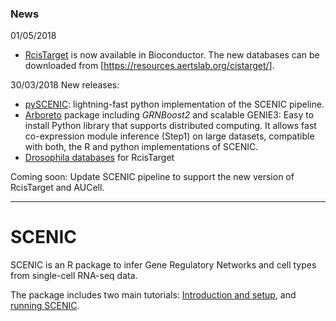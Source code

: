 ### News

01/05/2018
- [RcisTarget](https://bioconductor.org/packages/RcisTarget) is now available in Bioconductor. The new databases can be downloaded from [https://resources.aertslab.org/cistarget/]. 

30/03/2018 New releases:
- [pySCENIC](http://pyscenic.readthedocs.io): lightning-fast python implementation of the SCENIC pipeline.
- [Arboreto](https://arboreto.readthedocs.io/) package including *GRNBoost2* and scalable GENIE3: Easy to install Python library that supports distributed computing. It allows fast co-expression module inference (Step1) on large datasets, compatible with both, the R and python implementations of SCENIC.
- [Drosophila databases](https://resources.aertslab.org/cistarget/) for RcisTarget

Coming soon: 
Update SCENIC pipeline to support the new version of RcisTarget and AUCell.


---

# SCENIC

SCENIC is an R package to infer Gene Regulatory Networks and cell types from single-cell RNA-seq data. 

The package includes two main tutorials: [Introduction and setup](https://htmlpreview.github.io/?https://github.com/aertslab/SCENIC/blob/master/inst/doc/SCENIC_Setup.html), and [running SCENIC](https://htmlpreview.github.io/?https://github.com/aertslab/SCENIC/blob/master/inst/doc/SCENIC_Running.html).
